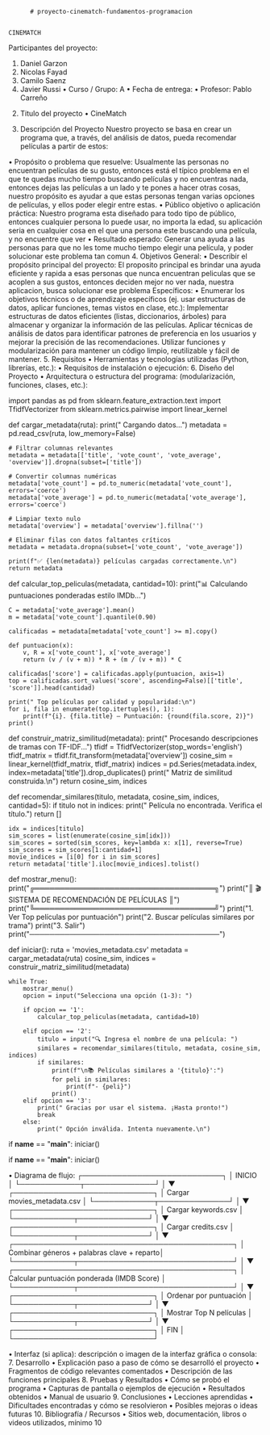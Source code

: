           # proyecto-cinematch-fundamentos-programacion

                                                                                                                 CINEMATCH
Participantes del proyecto:
   1) Daniel Garzon
   2) Nicolas Fayad
   3) Camilo Saenz
   4) Javier Russi
•	Curso / Grupo: A
•	Fecha de entrega:
•	Profesor: Pablo Carreño
2. Titulo del proyecto
•                                                                                                                CineMatch

4. Descripción del Proyecto
Nuestro proyecto se basa en crear un programa que, a través, del análisis de datos, pueda recomendar películas a partir de estos:

•	Propósito o problema que resuelve: Usualmente las personas no encuentran películas de su gusto, entonces está el típico problema en el que te quedas mucho tiempo buscando películas y no encuentras nada, entonces dejas las películas a un lado y te pones a hacer otras cosas, nuestro propósito es ayudar a que estas personas tengan varias opciones de películas, y ellos poder elegir entre estas.
•	Público objetivo o aplicación práctica: Nuestro programa esta diseñado para todo tipo de público, entonces cualquier persona lo puede usar, no importa la edad, su aplicación seria en cualquier cosa en el que una persona este buscando una película, y no encuentre que ver
•	Resultado esperado: Generar una ayuda a las personas para que no les tome mucho tiempo elegir una película, y poder solucionar este problema tan comun
4. Objetivos
General:
•	Describir el propósito principal del proyecto: El proposito principal es brindar una ayuda eficiente y rapida a esas personas que nunca encuentran peliculas que se acoplen a sus gustos, entonces deciden mejor no ver nada, nuestra aplicacion, busca solucionar ese problema
Específicos:
•	Enumerar los objetivos técnicos o de aprendizaje específicos (ej. usar estructuras de datos, aplicar funciones, temas vistos en clase, etc.):
Implementar estructuras de datos eficientes (listas, diccionarios, árboles) para almacenar y organizar la información de las películas.
Aplicar técnicas de análisis de datos para identificar patrones de preferencia en los usuarios y mejorar la precisión de las recomendaciones.
Utilizar funciones y modularización para mantener un código limpio, reutilizable y fácil de mantener.
5. Requisitos
•	Herramientas y tecnologías utilizadas (Python, librerías, etc.):
•	Requisitos de instalación o ejecución:
6. Diseño del Proyecto
•	Arquitectura o estructura del programa: (modularización, funciones, clases, etc.):

import pandas as pd
from sklearn.feature_extraction.text import TfidfVectorizer
from sklearn.metrics.pairwise import linear_kernel

def cargar_metadata(ruta):
    print(" Cargando datos...")
    metadata = pd.read_csv(ruta, low_memory=False)

    # Filtrar columnas relevantes
    metadata = metadata[['title', 'vote_count', 'vote_average', 'overview']].dropna(subset=['title'])

    # Convertir columnas numéricas
    metadata['vote_count'] = pd.to_numeric(metadata['vote_count'], errors='coerce')
    metadata['vote_average'] = pd.to_numeric(metadata['vote_average'], errors='coerce')

    # Limpiar texto nulo
    metadata['overview'] = metadata['overview'].fillna('')

    # Eliminar filas con datos faltantes críticos
    metadata = metadata.dropna(subset=['vote_count', 'vote_average'])

    print(f"✅ {len(metadata)} películas cargadas correctamente.\n")
    return metadata


def calcular_top_peliculas(metadata, cantidad=10):
    print("📊 Calculando puntuaciones ponderadas estilo IMDb...")

    C = metadata['vote_average'].mean()
    m = metadata['vote_count'].quantile(0.90)

    calificadas = metadata[metadata['vote_count'] >= m].copy()

    def puntuacion(x):
        v, R = x['vote_count'], x['vote_average']
        return (v / (v + m)) * R + (m / (v + m)) * C

    calificadas['score'] = calificadas.apply(puntuacion, axis=1)
    top = calificadas.sort_values('score', ascending=False)[['title', 'score']].head(cantidad)

    print(" Top películas por calidad y popularidad:\n")
    for i, fila in enumerate(top.itertuples(), 1):
        print(f"{i}. {fila.title} — Puntuación: {round(fila.score, 2)}")
    print()


def construir_matriz_similitud(metadata):
    print(" Procesando descripciones de tramas con TF-IDF...")
    tfidf = TfidfVectorizer(stop_words='english')
    tfidf_matrix = tfidf.fit_transform(metadata['overview'])
    cosine_sim = linear_kernel(tfidf_matrix, tfidf_matrix)
    indices = pd.Series(metadata.index, index=metadata['title']).drop_duplicates()
    print(" Matriz de similitud construida.\n")
    return cosine_sim, indices

def recomendar_similares(titulo, metadata, cosine_sim, indices, cantidad=5):
    if titulo not in indices:
        print(" Película no encontrada. Verifica el título.")
        return []

    idx = indices[titulo]
    sim_scores = list(enumerate(cosine_sim[idx]))
    sim_scores = sorted(sim_scores, key=lambda x: x[1], reverse=True)
    sim_scores = sim_scores[1:cantidad+1]
    movie_indices = [i[0] for i in sim_scores]
    return metadata['title'].iloc[movie_indices].tolist()


def mostrar_menu():
    print("╔════════════════════════════════════╗")
    print("║ 🎬 SISTEMA DE RECOMENDACIÓN DE PELÍCULAS ║")
    print("╚════════════════════════════════════╝")
    print("1. Ver Top películas por puntuación")
    print("2. Buscar películas similares por trama")
    print("3. Salir")
    print("──────────────────────────────────────")

def iniciar():
    ruta = 'movies_metadata.csv'
    metadata = cargar_metadata(ruta)
    cosine_sim, indices = construir_matriz_similitud(metadata)

    while True:
        mostrar_menu()
        opcion = input("Selecciona una opción (1-3): ")

        if opcion == '1':
            calcular_top_peliculas(metadata, cantidad=10)

        elif opcion == '2':
            titulo = input("🔍 Ingresa el nombre de una película: ")
            similares = recomendar_similares(titulo, metadata, cosine_sim, indices)
            if similares:
                print(f"\n📚 Películas similares a '{titulo}':")
                for peli in similares:
                    print(f"- {peli}")
                print()
        elif opcion == '3':
            print(" Gracias por usar el sistema. ¡Hasta pronto!")
            break
        else:
            print(" Opción inválida. Intenta nuevamente.\n")

if __name__ == "__main__":
    iniciar()

if __name__ == "__main__":
    iniciar()

•	Diagrama de flujo:
┌────────────────────────────┐
│        INICIO             │
└────────────┬──────────────┘
             │
             ▼
┌────────────────────────────┐
│ Cargar movies_metadata.csv │
└────────────┬──────────────┘
             │
             ▼
┌────────────────────────────┐
│ Cargar keywords.csv        │
└────────────┬──────────────┘
             │
             ▼
┌────────────────────────────┐
│ Cargar credits.csv         │
└────────────┬──────────────┘
             │
             ▼
┌────────────────────────────────────────────┐
│ Combinar géneros + palabras clave + reparto│
└────────────┬───────────────────────────────┘
             │
             ▼
┌────────────────────────────────────────────┐
│ Calcular puntuación ponderada (IMDB Score) │
└────────────┬───────────────────────────────┘
             │
             ▼
┌────────────────────────────┐
│ Ordenar por puntuación     │
└────────────┬──────────────┘
             │
             ▼
┌────────────────────────────┐
│ Mostrar Top N películas    │
└────────────┬──────────────┘
             │
             ▼
┌────────────────────────────┐
│           FIN              │
└────────────────────────────┘

•	Interfaz (si aplica): descripción o imagen de la interfaz gráfica o consola:
7. Desarrollo
•	Explicación paso a paso de cómo se desarrolló el proyecto
•	Fragmentos de código relevantes comentados
•	Descripción de las funciones principales
8. Pruebas y Resultados
•	Cómo se probó el programa
•	Capturas de pantalla o ejemplos de ejecución
•	Resultados obtenidos
•	Manual de usuario
9. Conclusiones
•	Lecciones aprendidas
•	Dificultades encontradas y cómo se resolvieron
•	Posibles mejoras o ideas futuras
10. Bibliografía / Recursos
•	Sitios web, documentación, libros o videos utilizados, mínimo 10

